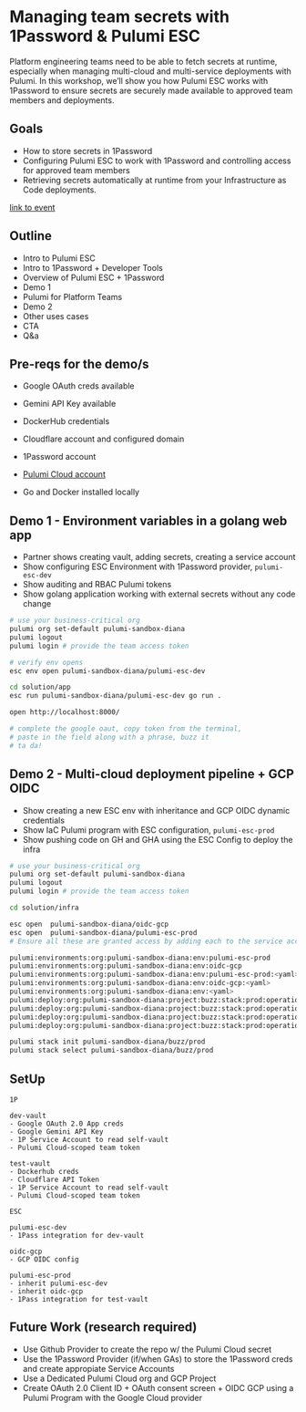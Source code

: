 # Managing team secrets with 1Password & Pulumi ESC

Platform engineering teams need to be able to fetch secrets at runtime, especially when managing multi-cloud and multi-service deployments with Pulumi. In this workshop, we’ll show you how Pulumi ESC works with 1Password to ensure secrets are securely made available to approved team members and deployments.

## Goals

- How to store secrets in 1Password
- Configuring Pulumi ESC to work with 1Password and controlling access for approved team members
- Retrieving secrets automatically at runtime from your Infrastructure as Code deployments.

[link to event](https://www.pulumi.com/resources/managing-team-secrets-1password-pulumi-esc/?utm_source=GitHub&utm_medium=referral&utm_campaign=workshops)

## Outline

- Intro to Pulumi ESC
- Intro to 1Password + Developer Tools
- Overview of Pulumi ESC + 1Password
- Demo 1
- Pulumi for Platform Teams
- Demo 2
- Other uses cases
- CTA
- Q&a

## Pre-reqs for the demo/s

- Google OAuth creds available
- Gemini API Key available
- DockerHub credentials
- Cloudflare account and configured domain
- 1Password account
- [Pulumi Cloud account](https://app.pulumi.com/signup/?utm_source=GitHub&utm_medium=referral&utm_campaign=workshops)

- Go and Docker installed locally

## Demo 1 - Environment variables in a golang web app

- Partner shows creating vault, adding secrets, creating a service account
- Show configuring ESC Environment with 1Password provider, `pulumi-esc-dev`
- Show auditing and RBAC Pulumi tokens
- Show golang application working with external secrets without any code change

```bash
# use your business-critical org
pulumi org set-default pulumi-sandbox-diana 
pulumi logout
pulumi login # provide the team access token

# verify env opens
esc env open pulumi-sandbox-diana/pulumi-esc-dev

cd solution/app
esc run pulumi-sandbox-diana/pulumi-esc-dev go run .

open http://localhost:8000/

# complete the google oaut, copy token from the terminal, 
# paste in the field along with a phrase, buzz it
# ta da!
```

## Demo 2 - Multi-cloud deployment pipeline + GCP OIDC

- Show creating a new ESC env with inheritance and GCP OIDC dynamic credentials
- Show IaC Pulumi program with ESC configuration, `pulumi-esc-prod`
- Show pushing code on GH and GHA using the ESC Config to deploy the infra

```bash
# use your business-critical org
pulumi org set-default pulumi-sandbox-diana 
pulumi logout
pulumi login # provide the team access token

cd solution/infra

esc open  pulumi-sandbox-diana/oidc-gcp
esc open  pulumi-sandbox-diana/pulumi-esc-prod
# Ensure all these are granted access by adding each to the service account subject

pulumi:environments:org:pulumi-sandbox-diana:env:pulumi-esc-prod
pulumi:environments:org:pulumi-sandbox-diana:env:oidc-gcp
pulumi:environments:org:pulumi-sandbox-diana:env:pulumi-esc-prod:<yaml>
pulumi:environments:org:pulumi-sandbox-diana:env:oidc-gcp:<yaml>
pulumi:environments:org:pulumi-sandbox-diana:env:<yaml>
pulumi:deploy:org:pulumi-sandbox-diana:project:buzz:stack:prod:operation:preview:scope:write
pulumi:deploy:org:pulumi-sandbox-diana:project:buzz:stack:prod:operation:update:scope:write
pulumi:deploy:org:pulumi-sandbox-diana:project:buzz:stack:prod:operation:refresh:scope:write
pulumi:deploy:org:pulumi-sandbox-diana:project:buzz:stack:prod:operation:destroy:scope:write

pulumi stack init pulumi-sandbox-diana/buzz/prod
pulumi stack select pulumi-sandbox-diana/buzz/prod

```

## SetUp

```
1P

dev-vault
- Google OAuth 2.0 App creds
- Google Gemini API Key
- 1P Service Account to read self-vault
- Pulumi Cloud-scoped team token

test-vault
- Dockerhub creds
- Cloudflare API Token
- 1P Service Account to read self-vault
- Pulumi Cloud-scoped team token

ESC

pulumi-esc-dev
- 1Pass integration for dev-vault

oidc-gcp
- GCP OIDC config

pulumi-esc-prod
- inherit pulumi-esc-dev
- inherit oidc-gcp
- 1Pass integration for test-vault

```

## Future Work (research required)

- Use Github Provider to create the repo w/ the Pulumi Cloud secret
- Use the 1Password Provider (if/when GAs) to store the 1Password creds and create appropiate Service Accounts
- Use a Dedicated Pulumi Cloud org and GCP Project 
- Create OAuth 2.0 Client ID + OAuth consent screen + OIDC GCP using a Pulumi Program with the Google Cloud provider